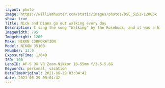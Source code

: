 ```yaml
---
layout: photo
image: https://williamhuster.com/static/images/photos/DSC_5153-1200px
show: true
Title: Nick and Diana go out walking every day
Description: I sang the song "Walking" by the Rosebuds, and it was a highlight of my life.
ImageWidth: 795
ImageHeight: 1200
Make: NIKON CORPORATION
Model: NIKON D5100
FNumber: 13.0
ExposureTime: 1/640
ISO: 100
LensID: AF-S DX VR Zoom-Nikkor 18-55mm f/3.5-5.6G
Keywords: personal, vacation
DateTimeOriginal: 2021-06-29 03:04:42
date: 2021-06-29 03:04:42
---
```


